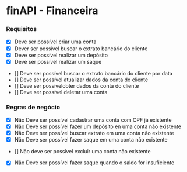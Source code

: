 # finAPI - Financeira

### Requisitos

- [x] Deve ser possível criar uma conta
- [x] Dever ser possível buscar o extrato bancário do cliente
- [x] Deve ser possível realizar um depósito
- [x] Deve ser possível realizar um saque
- [] Deve ser possível buscar o extrato bancário do cliente por data
- [] Deve ser possível atualizar dados da conta do cliente
- [] Deve ser possívelobter dados da conta do cliente
- [] Deve ser possível deletar uma conta

### Regras de negócio

- [x] Não Deve ser possível cadastrar uma conta com CPF já existente
- [x] Não Deve ser possível fazer um depósito en uma conta não existente
- [x] Não Deve ser possível buscar extrato em uma conta não existente
- [x] Não Deve ser possível fazer saque em uma conta não existente
- [] Não deve ser possível excluir uma conta não existente
- [x] Não Deve ser possível fazer saque quando o saldo for insuficiente
